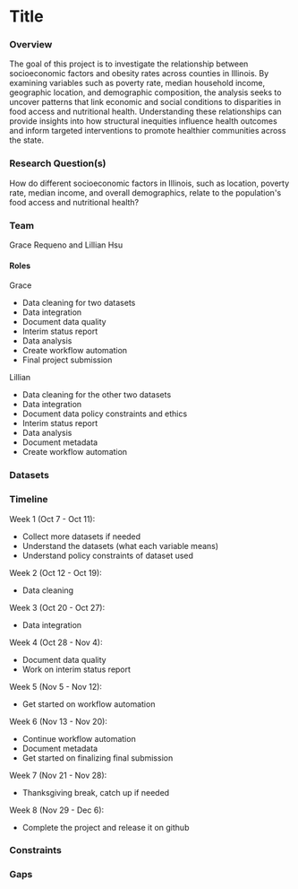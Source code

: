 # Title

### Overview

The goal of this project is to investigate the relationship between socioeconomic factors and obesity rates across counties in Illinois. By examining variables such as poverty rate, median household income, geographic location, and demographic composition, the analysis seeks to uncover patterns that link economic and social conditions to disparities in food access and nutritional health. Understanding these relationships can provide insights into how structural inequities influence health outcomes and inform targeted interventions to promote healthier communities across the state.

### Research Question(s)

How do different socioeconomic factors in Illinois, such as location, poverty rate, median income, and overall demographics, relate to the population's food access and nutritional health?


### Team
Grace Requeno and Lillian Hsu

#### Roles
Grace
- Data cleaning for two datasets
- Data integration
- Document data quality
- Interim status report
- Data analysis
- Create workflow automation 
- Final project submission
  
Lillian
- Data cleaning for the other two datasets
- Data integration
- Document data policy constraints and ethics
- Interim status report
- Data analysis
- Document metadata
- Create workflow automation


### Datasets

### Timeline

Week 1 (Oct 7 - Oct 11): 
- Collect more datasets if needed
- Understand the datasets (what each variable means)
- Understand policy constraints of dataset used

Week 2 (Oct 12 - Oct 19): 
- Data cleaning
  
Week 3 (Oct 20 - Oct 27):
- Data integration
  
Week 4 (Oct 28 - Nov 4): 
- Document data quality
- Work on interim status report
  
Week 5 (Nov 5 - Nov 12):
- Get started on workflow automation
  
Week 6 (Nov 13 - Nov 20):
- Continue workflow automation
- Document metadata
- Get started on finalizing final submission
  
Week 7 (Nov 21 - Nov 28): 
- Thanksgiving break, catch up if needed

Week 8 (Nov 29 - Dec 6): 
- Complete the project and release it on github


### Constraints

### Gaps
